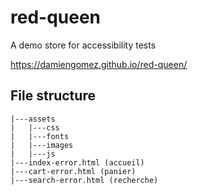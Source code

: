 # red-queen
A demo store for accessibility tests

https://damiengomez.github.io/red-queen/

## File structure
```
|---assets
|   |---css
|   |---fonts
|   |---images
|   |---js
|---index-error.html (accueil)
|---cart-error.html (panier)
|---search-error.html (recherche)
```
